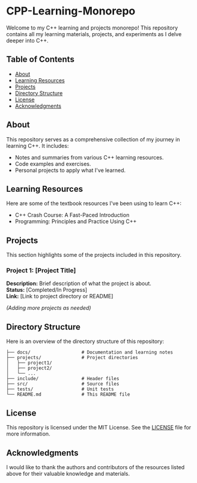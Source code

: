 # CPP-Learning-Monorepo

Welcome to my C++ learning and projects monorepo! This repository contains all my learning materials, projects, and experiments as I delve deeper into C++.

## Table of Contents

- [About](#about)
- [Learning Resources](#learning-resources)
- [Projects](#projects)
- [Directory Structure](#directory-structure)
- [License](#license)
- [Acknowledgments](#acknowledgments)

## About

This repository serves as a comprehensive collection of my journey in learning C++. It includes:
- Notes and summaries from various C++ learning resources.
- Code examples and exercises.
- Personal projects to apply what I've learned.

## Learning Resources

Here are some of the textbook resources I've been using to learn C++:
- C++ Crash Course: A Fast-Paced Introduction
- Programming: Principles and Practice Using C++

## Projects

This section highlights some of the projects included in this repository.

### Project 1: [Project Title]
**Description:** Brief description of what the project is about.  
**Status:** [Completed/In Progress]  
**Link:** [Link to project directory or README]

*(Adding more projects as needed)*

## Directory Structure

Here is an overview of the directory structure of this repository:

```
├── docs/                   # Documentation and learning notes
├── projects/               # Project directories
│   ├── project1/
│   ├── project2/
│   └── ...
├── include/                # Header files
├── src/                    # Source files
├── tests/                  # Unit tests
└── README.md               # This README file
```

## License

This repository is licensed under the MIT License. See the [LICENSE](LICENSE) file for more information.

## Acknowledgments

I would like to thank the authors and contributors of the resources listed above for their valuable knowledge and materials.